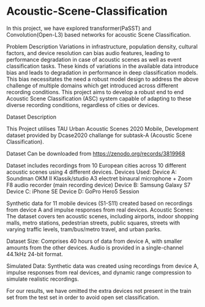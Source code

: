 # Acoustic-Scene-Classification

In this project, we have explored transformer(PaSST) and Convolution(Open-L3) based networks for acoustic Scene Classification. 

Problem Description
Variations in infrastructure, population density, cultural factors, and device resolution can bias audio features, leading to performance degradation in case of acoustic scenes as well as event classification tasks.
These kinds of variations in the available data introduce bias and leads to degradation in performance in deep classification models.
This bias necessitates the need a robust model design to address the above challenge of multiple domains which get introduced across different recording conditions.
This project  aims to develop a robust end to end Acoustic Scene Classification (ASC) system capable of adapting to these diverse recording conditions, regardless of cities or devices. 

Dataset Description

This Project utilises TAU Urban Acoustic Scenes 2020 Mobile, Development dataset provided by Dcase2020 challange for subtask-A (Acoustic Scene Classification).

Dataset Can be downloaded from https://zenodo.org/records/3819968

Dataset includes recordings from 10 European cities across 10 different acoustic scenes using 4 different devices. 
Devices Used:
Device A: Soundman OKM II Klassik/studio A3 electret binaural microphone + Zoom F8 audio recorder (main recording device)
Device B: Samsung Galaxy S7
Device C: iPhone SE
Device D: GoPro Hero5 Session

Synthetic data for 11 mobile devices (S1-S11) created based on recordings from device A and impulse responses from real devices.
Acoustic Scenes: The dataset covers ten acoustic scenes, including airports, indoor shopping malls, metro stations, pedestrian streets, public squares, streets with varying traffic levels, tram/bus/metro travel, and urban parks.

Dataset Size: Comprises 40 hours of data from device A, with smaller amounts from the other devices. Audio is provided in a single-channel 44.1kHz 24-bit format.

Simulated Data: Synthetic data was created using recordings from device A, impulse responses from real devices, and dynamic range compression to simulate realistic recordings.

For our results, we have omitted the extra devices not present in the train set from the test set in order to avoid open set classification.

